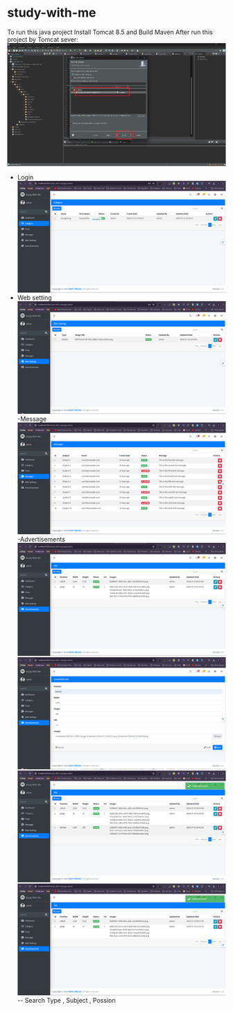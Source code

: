 # study-with-me
To run this java project 
Install Tomcat 8.5 and Build Maven 
After run this project by Tomcat sever: 
![alt text](<Screenshot 2024-07-26 201618.png>)
- Login 
![alt text](image.png)
- Web setting
  ![The functions of web settings include selecting, adding, editing, and deleting. After adding, editing or deleting, it will be added to the database](image-2.png)
-Message
![Display messages  and delete messages](image-3.png)
-Advertisements
![](image-4.png)
![Build a screen displaying a list of Ads & search by position.Save & Edit Ads function (Including uploading multiple images, position unique field)](image-5.png)
![After posting the ad image, it will be saved to the database](image-6.png)
![Delete and edit ads](image-7.png)
-- Search Type , Subject , Possion